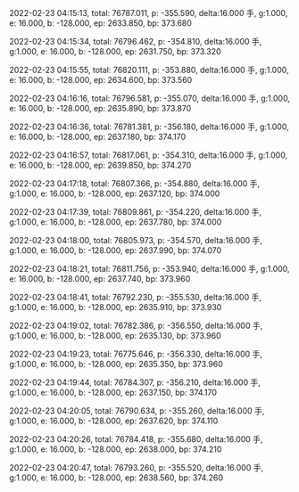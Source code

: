 2022-02-23 04:15:13, total: 76787.011, p: -355.590, delta:16.000 手, g:1.000, e: 16.000, b: -128.000, ep: 2633.850, bp: 373.680

2022-02-23 04:15:34, total: 76796.462, p: -354.810, delta:16.000 手, g:1.000, e: 16.000, b: -128.000, ep: 2631.750, bp: 373.320

2022-02-23 04:15:55, total: 76820.111, p: -353.880, delta:16.000 手, g:1.000, e: 16.000, b: -128.000, ep: 2634.600, bp: 373.560

2022-02-23 04:16:16, total: 76796.581, p: -355.070, delta:16.000 手, g:1.000, e: 16.000, b: -128.000, ep: 2635.890, bp: 373.870

2022-02-23 04:16:36, total: 76781.381, p: -356.180, delta:16.000 手, g:1.000, e: 16.000, b: -128.000, ep: 2637.180, bp: 374.170

2022-02-23 04:16:57, total: 76817.061, p: -354.310, delta:16.000 手, g:1.000, e: 16.000, b: -128.000, ep: 2639.850, bp: 374.270

2022-02-23 04:17:18, total: 76807.366, p: -354.880, delta:16.000 手, g:1.000, e: 16.000, b: -128.000, ep: 2637.120, bp: 374.000

2022-02-23 04:17:39, total: 76809.861, p: -354.220, delta:16.000 手, g:1.000, e: 16.000, b: -128.000, ep: 2637.780, bp: 374.000

2022-02-23 04:18:00, total: 76805.973, p: -354.570, delta:16.000 手, g:1.000, e: 16.000, b: -128.000, ep: 2637.990, bp: 374.070

2022-02-23 04:18:21, total: 76811.756, p: -353.940, delta:16.000 手, g:1.000, e: 16.000, b: -128.000, ep: 2637.740, bp: 373.960

2022-02-23 04:18:41, total: 76792.230, p: -355.530, delta:16.000 手, g:1.000, e: 16.000, b: -128.000, ep: 2635.910, bp: 373.930

2022-02-23 04:19:02, total: 76782.386, p: -356.550, delta:16.000 手, g:1.000, e: 16.000, b: -128.000, ep: 2635.130, bp: 373.960

2022-02-23 04:19:23, total: 76775.646, p: -356.330, delta:16.000 手, g:1.000, e: 16.000, b: -128.000, ep: 2635.350, bp: 373.960

2022-02-23 04:19:44, total: 76784.307, p: -356.210, delta:16.000 手, g:1.000, e: 16.000, b: -128.000, ep: 2637.150, bp: 374.170

2022-02-23 04:20:05, total: 76790.634, p: -355.260, delta:16.000 手, g:1.000, e: 16.000, b: -128.000, ep: 2637.620, bp: 374.110

2022-02-23 04:20:26, total: 76784.418, p: -355.680, delta:16.000 手, g:1.000, e: 16.000, b: -128.000, ep: 2638.000, bp: 374.210

2022-02-23 04:20:47, total: 76793.260, p: -355.520, delta:16.000 手, g:1.000, e: 16.000, b: -128.000, ep: 2638.560, bp: 374.260
